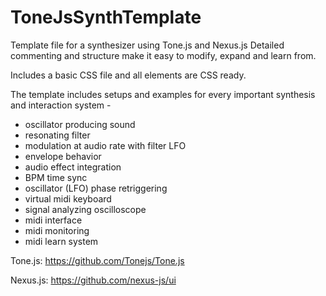 # ToneJsSynthTemplate

Template file for a synthesizer using Tone.js and Nexus.js Detailed commenting and structure make it easy to modify, expand and learn from.

Includes a basic CSS file and all elements are CSS ready. 

The template includes setups and examples for every important synthesis and interaction system -
- oscillator producing sound
- resonating filter
- modulation at audio rate with filter LFO
- envelope behavior
- audio effect integration
- BPM time sync
- oscillator (LFO) phase retriggering
- virtual midi keyboard
- signal analyzing oscilloscope
- midi interface
- midi monitoring
- midi learn system

Tone.js:
https://github.com/Tonejs/Tone.js

Nexus.js:
https://github.com/nexus-js/ui

